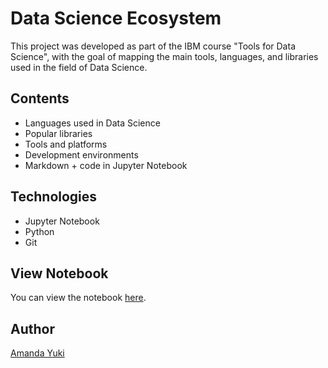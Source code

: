 # Data Science Ecosystem

This project was developed as part of the IBM course "Tools for Data Science", with the goal of mapping the main tools, languages, and libraries used in the field of Data Science.

## Contents

- Languages used in Data Science  
- Popular libraries 
- Tools and platforms 
- Development environments
- Markdown + code in Jupyter Notebook  

## Technologies

- Jupyter Notebook  
- Python  
- Git  

## View Notebook

You can view the notebook [here](https://github.com/amanda-yuki/IBM-Project-Tools-For-Data-Science/blob/main/DataScienceEcosystem.ipynb).

## Author

[Amanda Yuki](https://github.com/amanda-yuki)
